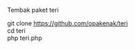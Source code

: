 Tembak paket teri

git clone https://github.com/opakenak/teri </br>
cd teri </br>
php teri.php </br>
